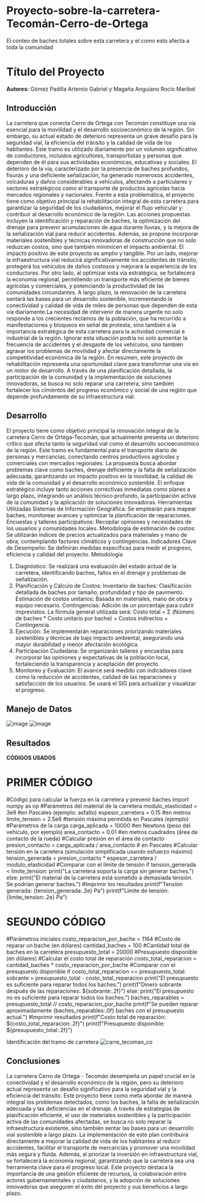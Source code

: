 # Proyecto-sobre-la-carretera-Tecomán-Cerro-de-Ortega
El conteo de baches totales sobre esta carretera y el como esto afecta a toda la comunidad
# Título del Proyecto
**Autores:**
Gómez Padilla Artemio Gabriel
y Magaña Anguiano Rocío Maribel

## Introducción
La carretera que conecta Cerro de Ortega con Tecomán constituye una vía esencial para la movilidad y el desarrollo socioeconómico de la región. Sin embargo, su actual estado de deterioro representa un grave desafío para la seguridad vial, la eficiencia del tránsito y la calidad de vida de los habitantes. Este tramo es utilizado diariamente por un volumen significativo de conductores, incluidos agricultores, transportistas y personas que dependen de él para sus actividades económicas, educativas y sociales. El deterioro de la vía, caracterizado por la presencia de baches profundos, fisuras y una deficiente señalización, ha generado numerosos accidentes, volcaduras y daños considerables a vehículos, afectando a particulares y sectores estratégicos como el transporte de productos agrícolas hacia mercados regionales y nacionales.  Frente a esta problemática, el proyecto tiene como objetivo principal la rehabilitación integral de esta carretera para garantizar la seguridad de los ciudadanos, mejorar el flujo vehicular y contribuir al desarrollo económico de la región. Las acciones propuestas incluyen la identificación y reparación de baches, la optimización del drenaje para prevenir acumulaciones de agua durante lluvias, y la mejora de la señalización vial para reducir accidentes. Además, se propone incorporar materiales sostenibles y técnicas innovadoras de construcción que no solo reduzcan costos, sino que también minimicen el impacto ambiental. 
El impacto positivo de este proyecto es amplio y tangible. Por un lado, mejorar la infraestructura vial reducirá significativamente los accidentes de tránsito, protegerá los vehículos de daños costosos y mejorará la experiencia de los conductores. Por otro lado, al optimizar esta vía estratégica, se fortalecerá la economía regional, permitiendo un transporte más eficiente de bienes agrícolas y comerciales, y potenciando la productividad de las comunidades circundantes. A largo plazo, la renovación de la carretera sentará las bases para un desarrollo sostenible, incrementando la conectividad y calidad de vida de miles de personas que dependen de esta vía diariamente.La necesidad de intervenir de manera urgente no solo responde a los crecientes reclamos de la población, que ha recurrido a manifestaciones y bloqueos en señal de protesta, sino también a la importancia estratégica de esta carretera para la actividad comercial e industrial de la región. Ignorar esta situación podría no solo aumentar la frecuencia de accidentes y el desgaste de los vehículos, sino también agravar los problemas de movilidad y afectar directamente la competitividad económica de la región.
En resumen, este proyecto de rehabilitación representa una oportunidad clave para transformar una vía en un motor de desarrollo. A través de una planificación detallada, la participación de la comunidad y la implementación de soluciones innovadoras, se busca no solo reparar una carretera, sino también fortalecer los cimientos del progreso económico y social de una región que depende profundamente de su infraestructura vial.


## Desarrollo
El proyecto tiene como objetivo principal la renovación integral de la carretera Cerro de Ortega-Tecomán, que actualmente presenta un deterioro crítico que afecta tanto la seguridad vial como el desarrollo socioeconómico de la región. Este tramo es fundamental para el transporte diario de personas y mercancías, conectando centros productivos agrícolas y comerciales con mercados regionales. La propuesta busca abordar problemas clave como baches, drenaje deficiente y la falta de señalización adecuada, garantizando un impacto positivo en la movilidad, la calidad de vida de la comunidad y el desarrollo económico sostenible. El enfoque estratégico incluye tanto acciones correctivas inmediatas como planes a largo plazo, integrando un análisis técnico profundo, la participación activa de la comunidad y la aplicación de soluciones innovadoras.
Herramientas Utilizadas
Sistemas de Información Geográfica: Se emplearán para mapear baches, monitorear avances y optimizar la planificación de reparaciones.
Encuestas y talleres participativos: Recopilar opiniones y necesidades de los usuarios y comunidades locales.
Metodología de estimación de costos: Se utilizarán índices de precios actualizados para materiales y mano de obra, contemplando factores climáticos y contingencias.
Indicadores Clave de Desempeño: Se definirán medidas específicas para medir el progreso, eficiencia y calidad del proyecto.
Metodología
1. Diagnóstico:
Se realizará una evaluación del estado actual de la carretera, identificando baches, fallos en el drenaje y problemas de señalización.
2. Planificación y Cálculo de Costos:
Inventario de baches: Clasificación detallada de baches por tamaño, profundidad y tipo de pavimento.
Estimación de costos unitarios: Basada en materiales, mano de obra y equipo necesario.
Contingencias: Adición de un porcentaje para cubrir imprevistos.
La fórmula general utilizada será:
Costo total = Σ (Número de baches * Costo unitario por bache) + Costos indirectos + Contingencia.
3. Ejecución:
Se implementarán reparaciones priorizando materiales sostenibles y técnicas de bajo impacto ambiental, asegurando una mayor durabilidad y menor afectación ecológica.
4. Participación Ciudadana:
Se organizarán talleres y encuestas para incorporar las opiniones y expectativas de la población local, fortaleciendo la transparencia y aceptación del proyecto.
5. Monitoreo y Evaluación:
El avance será medido con indicadores clave como la reducción de accidentes, calidad de las reparaciones y satisfacción de los usuarios. Se usará el SIG para actualizar y visualizar el progreso.


## Manejo de Datos
![image](https://github.com/user-attachments/assets/46f1f3dc-a5c6-491b-9e1a-b486cc9f0dd6)
![image](https://github.com/user-attachments/assets/da302f57-9857-4417-afe9-e9d67f101a5d)

## Resultados
**CÓDIGOS USADOS**
# PRIMER CÓDIGO
#Código para calcular la fuerza en la carretera y prevenir baches
import numpy as np
#Parámetros del material de la carretera
modulo_elasticidad = 3e9  #en Pascales (ejemplo: asfalto)
espesor_carretera = 0.15  #en metros
limite_tension = 2.5e6    #tensión máxima permitida en Pascales (ejemplo)
#Parámetros de la carga
carga_aplicada = 10000    #en Newtons (peso del vehículo, por ejemplo)
area_contacto = 0.01      #en metros cuadrados (área de contacto de la rueda)
#Calcular presión en el área de contacto
presion_contacto = carga_aplicada / area_contacto  # en Pascales
#Calcular tensión en la carretera (simulación simplificada usando esfuerzo máximo)
tension_generada = presion_contacto * espesor_carretera / modulo_elasticidad
#Comparar con el límite de tensión
if tension_generada < limite_tension:
    print("La carretera soporta la carga sin generar baches.")
else:
    print("El material de la carretera está sometido a demasiada tensión. Se podrían generar baches.")
#Imprimir los resultados
print(f"Tensión generada: {tension_generada:.2e} Pa")
print(f"Límite de tensión: {limite_tension:.2e} Pa")

# SEGUNDO CÓDIGO
#Parámetros iniciales
costo_reparacion_por_bache = 1164  #Costo de reparar un bache (en dólares)
cantidad_baches = 100             #Cantidad total de baches en la carretera
presupuesto_total = 20000        #Presupuesto disponible (en dólares)
#Calcular el costo total de reparación
costo_total_reparacion = cantidad_baches * costo_reparacion_por_bache
#Comparar con el presupuesto disponible
if costo_total_reparacion <= presupuesto_total:
    sobrante = presupuesto_total - costo_total_reparacion
    print("El presupuesto es suficiente para reparar todos los baches.")
    print(f"Dinero sobrante después de las reparaciones: ${sobrante:.2f}")
else:
    print("El presupuesto no es suficiente para reparar todos los baches.")
    baches_reparables = presupuesto_total // costo_reparacion_por_bache
    print(f"Se pueden reparar aproximadamente {baches_reparables:.0f} baches con el presupuesto actual.")
#Imprimir resultados
print(f"Costo total de reparación: ${costo_total_reparacion:.2f}")
print(f"Presupuesto disponible: ${presupuesto_total:.2f}")

Identificación del tramo de carretera
![carre_tecoman_co](https://github.com/user-attachments/assets/f1298275-bb71-40b3-ba61-2559a76ff068)


## Conclusiones
La carretera Cerro de Ortega - Tecomán desempeña un papel crucial en la conectividad y el desarrollo económico de la región, pero su deterioro actual representa un desafío significativo para la seguridad vial y la eficiencia del tránsito. Este proyecto tiene como meta abordar de manera integral los problemas detectados, como los baches, la falta de señalización adecuada y las deficiencias en el drenaje. A través de estrategias de planificación eficiente, el uso de materiales sostenibles y la participación activa de las comunidades afectadas, se busca no solo reparar la infraestructura existente, sino también sentar las bases para un desarrollo vial sostenible a largo plazo.
La implementación de este plan contribuirá directamente a mejorar la calidad de vida de los habitantes al reducir accidentes, facilitar el transporte de mercancías y promover una movilidad más segura y fluida. Además, al priorizar la inversión en infraestructura vial, se fortalecerá la economía regional, garantizando que la carretera sea una herramienta clave para el progreso local. Este proyecto destaca la importancia de una gestión eficiente de recursos, la colaboración entre actores gubernamentales y ciudadanos, y la adopción de soluciones innovadoras que aseguren el éxito del proyecto y sus beneficios a largo plazo.
